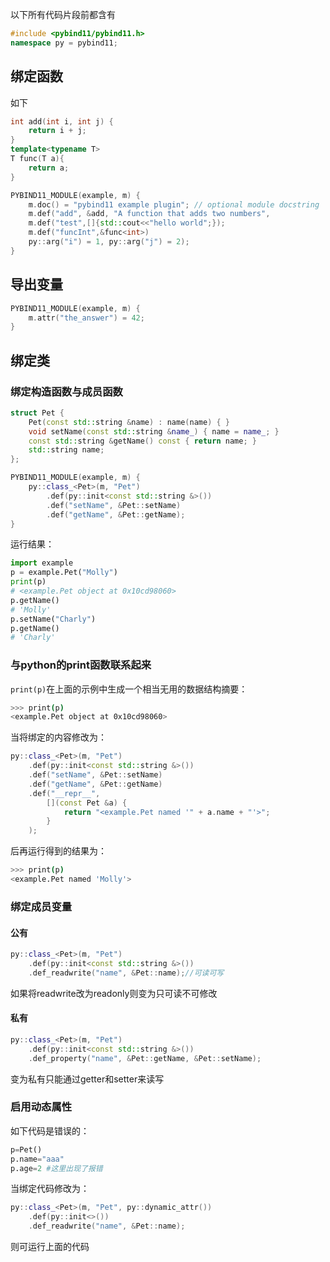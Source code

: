 以下所有代码片段前都含有
```cpp
#include <pybind11/pybind11.h>
namespace py = pybind11;
```
## 绑定函数
如下
```cpp
int add(int i, int j) {
    return i + j;
}
template<typename T>
T func(T a){
	return a; 
}

PYBIND11_MODULE(example, m) {
    m.doc() = "pybind11 example plugin"; // optional module docstring
	m.def("add", &add, "A function that adds two numbers",
    m.def("test",[]{std::cout<<"hello world";});
    m.def("funcInt",&func<int>)
    py::arg("i") = 1, py::arg("j") = 2);
}
```
## 导出变量
```cpp
PYBIND11_MODULE(example, m) {
	m.attr("the_answer") = 42;
}
```
## 绑定类
### 绑定构造函数与成员函数
```cpp
struct Pet {
    Pet(const std::string &name) : name(name) { }
    void setName(const std::string &name_) { name = name_; }
    const std::string &getName() const { return name; }
    std::string name;
};

PYBIND11_MODULE(example, m) {
    py::class_<Pet>(m, "Pet")
        .def(py::init<const std::string &>())
        .def("setName", &Pet::setName)
        .def("getName", &Pet::getName);
}
```
运行结果：
```python
import example
p = example.Pet("Molly")
print(p)
# <example.Pet object at 0x10cd98060>
p.getName()
# 'Molly'
p.setName("Charly")
p.getName()
# 'Charly'
```
### 与python的print函数联系起来
`print(p)`在上面的示例中生成一个相当无用的数据结构摘要：
```bash
>>> print(p)
<example.Pet object at 0x10cd98060>
```
当将绑定的内容修改为：
```cpp
py::class_<Pet>(m, "Pet")
    .def(py::init<const std::string &>())
    .def("setName", &Pet::setName)
    .def("getName", &Pet::getName)
    .def("__repr__",
        [](const Pet &a) {
            return "<example.Pet named '" + a.name + "'>";
        }
    );
```
后再运行得到的结果为：
```bash
>>> print(p)
<example.Pet named 'Molly'>
```
### 绑定成员变量
#### 公有
```cpp
py::class_<Pet>(m, "Pet")
    .def(py::init<const std::string &>())
    .def_readwrite("name", &Pet::name);//可读可写
```
如果将readwrite改为readonly则变为只可读不可修改
#### 私有
```cpp
py::class_<Pet>(m, "Pet")
    .def(py::init<const std::string &>())
    .def_property("name", &Pet::getName, &Pet::setName);
```
变为私有只能通过getter和setter来读写
### 启用动态属性
如下代码是错误的：
```python
p=Pet()
p.name="aaa"
p.age=2 #这里出现了报错
```
当绑定代码修改为：
```cpp
py::class_<Pet>(m, "Pet", py::dynamic_attr())
    .def(py::init<>())
    .def_readwrite("name", &Pet::name);
```
则可运行上面的代码
